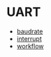 # UART

- [baudrate](note/baudrate.md)
- [interrupt](note/interrupt.md)
- [workflow](note/workflow.md)